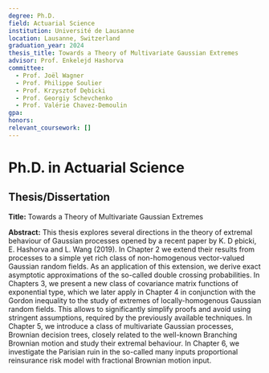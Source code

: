 ```yaml
---
degree: Ph.D.
field: Actuarial Science
institution: Université de Lausanne
location: Lausanne, Switzerland
graduation_year: 2024
thesis_title: Towards a Theory of Multivariate Gaussian Extremes
advisor: Prof. Enkelejd Hashorva
committee:
  - Prof. Joël Wagner
  - Prof. Philippe Soulier
  - Prof. Krzysztof Dębicki
  - Prof. Georgiy Schevchenko
  - Prof. Valérie Chavez-Demoulin
gpa: 
honors: 
relevant_coursework: []
---
```


# Ph.D. in Actuarial Science

## Thesis/Dissertation

**Title:** Towards a Theory of Multivariate Gaussian Extremes

**Abstract:** This thesis explores several directions in the theory of extremal behaviour of Gaussian processes opened by a recent paper by K. D ̧ebicki, E. Hashorva and L. Wang (2019). In Chapter 2 we extend their results from processes to a simple yet rich class of non-homogenous vector-valued Gaussian random fields. As an application of this extension, we derive exact asymptotic approximations of the so-called double crossing probabilities. In Chapters 3, we present a new class of covariance matrix functions of exponential type, which we later apply in Chapter 4 in conjunction with the Gordon inequality to the study of extremes of locally-homogenous Gaussian random fields. This allows to significantly simplify proofs and avoid using stringent assumptions, required by the previously available techniques. In Chapter 5, we introduce a class of multivariate Gaussian processes, Brownian decision trees, closely related to the well-known Branching Brownian motion and study their extremal behaviour. In Chapter 6, we investigate the Parisian ruin in the so-called many inputs proportional reinsurance risk model with fractional Brownian motion input.